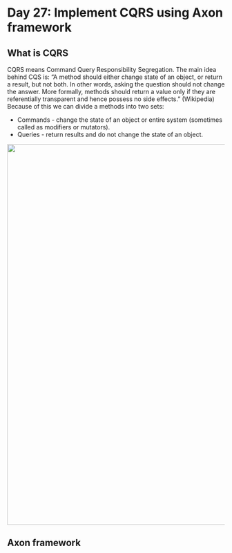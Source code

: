 # Day 27: Implement CQRS using Axon framework

## What is CQRS

CQRS means Command Query Responsibility Segregation. The main idea behind CQS is: “A method should either change state of an object, or return a result, but not both. In other words, asking the question should not change the answer. More formally, methods should return a value only if they are referentially transparent and hence possess no side effects.” (Wikipedia) Because of this we can divide a methods into two sets:
                                                     
- Commands - change the state of an object or entire system (sometimes called as modifiers or mutators).
- Queries - return results and do not change the state of an object.

<img width="880" src="https://martinfowler.com/bliki/images/cqrs/cqrs.png" />


## Axon framework

